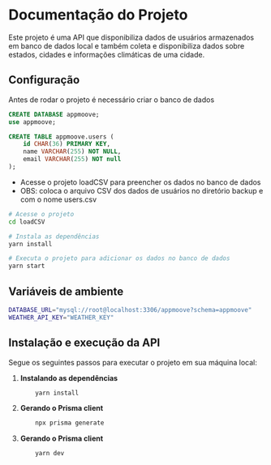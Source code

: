 # Documentação do Projeto

Este projeto é uma API que disponibiliza dados de usuários armazenados em banco de dados local e também coleta e disponibiliza dados sobre estados, cidades e informações climáticas de uma cidade.

## Configuração
Antes de rodar o projeto é necessário criar o banco de dados
```sql
CREATE DATABASE appmoove;
use appmoove;

CREATE TABLE appmoove.users (
    id CHAR(36) PRIMARY KEY,
    name VARCHAR(255) NOT NULL,
    email VARCHAR(255) NOT null
);
```

* Acesse o projeto loadCSV para preencher os dados no banco de dados
* OBS: coloca o arquivo CSV dos dados de usuários no diretório backup e com o nome users.csv

```sh
# Acesse o projeto
cd loadCSV

# Instala as dependências
yarn install

# Executa o projeto para adicionar os dados no banco de dados
yarn start
```

## Variáveis de ambiente

```sh
DATABASE_URL="mysql://root@localhost:3306/appmoove?schema=appmoove"
WEATHER_API_KEY="WEATHER_KEY"
```


## Instalação e execução da API
Segue os seguintes passos para executar o projeto em sua máquina local:


1. **Instalando as dependências**
    ```sh
        yarn install
    ```

2. **Gerando o Prisma client**
    ```sh
        npx prisma generate
    ```

3. **Gerando o Prisma client**

    ```sh
        yarn dev
    ```